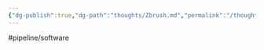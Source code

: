 ```yaml
---
{"dg-publish":true,"dg-path":"thoughts/Zbrush.md","permalink":"/thoughts/zbrush/","hide":true}
---
```


#pipeline/software
